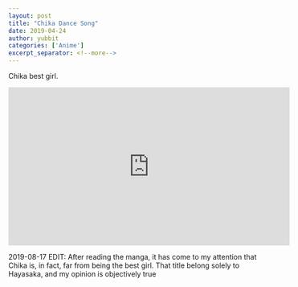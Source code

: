 ```yaml
---
layout: post
title: "Chika Dance Song"
date: 2019-04-24
author: yubbit
categories: ['Anime']
excerpt_separator: <!--more-->
---
```


Chika best girl.

<p align="center">
<iframe width="560" height="315" src="https://www.youtube.com/embed/TDHQaq3D5vU" frameborder="0" allow="accelerometer; autoplay; encrypted-media; gyroscope; picture-in-picture" allowfullscreen></iframe>
</p>

2019-08-17 EDIT: After reading the manga, it has come to my attention that 
Chika is, in fact, far from being the best girl. That title belong solely to 
Hayasaka, and my opinion is objectively true

<!--more-->

